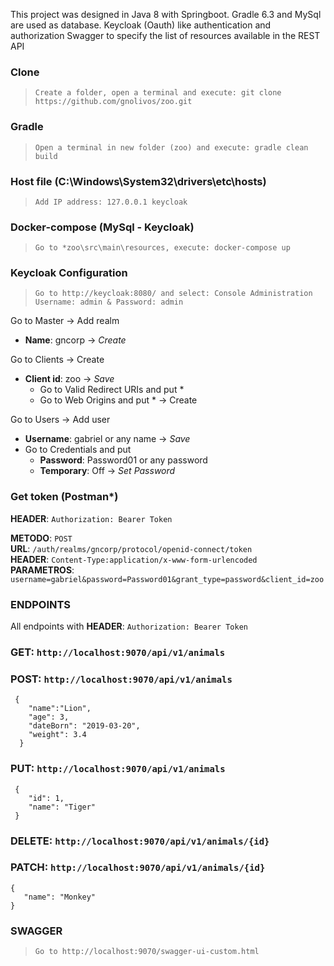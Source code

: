This project was designed in Java 8 with Springboot. 
Gradle 6.3 and MySql are used as database.
Keycloak (Oauth) like authentication and authorization
Swagger to specify the list of resources available in the REST API

### Clone
 > `Create a folder, open a terminal and execute: git clone https://github.com/gnolivos/zoo.git`

### Gradle
 > `Open a terminal in new folder (zoo) and execute: gradle clean build`
 
### Host file (C:\Windows\System32\drivers\etc\hosts)
> `Add IP address: 127.0.0.1 keycloak`

### Docker-compose (MySql - Keycloak)
> `Go to *zoo\src\main\resources, execute: docker-compose up`

### Keycloak Configuration
 > `Go to http://keycloak:8080/ and select: Console Administration`
 > `Username: admin & Password: admin`

Go to Master -> Add realm
 - **Name**: gncorp -> *Create*

Go to Clients -> Create
 - **Client id**: zoo -> *Save*
	- Go to Valid Redirect URIs and put * 
	- Go to Web Origins and put * 
	-> Create
	
Go to Users -> Add user
 - **Username**: gabriel or any name -> *Save*
 - Go to Credentials and put 
 	- **Password**: Password01 or any password
 	- **Temporary**: Off
 	-> *Set Password*
 	
### Get token (Postman*)

**HEADER**:       `Authorization: Bearer Token`

**METODO**:       `POST`   
**URL**:          `/auth/realms/gncorp/protocol/openid-connect/token`   
**HEADER**:       `Content-Type:application/x-www-form-urlencoded`  
**PARAMETROS**:   `username=gabriel&password=Password01&grant_type=password&client_id=zoo`   

### ENDPOINTS

All endpoints with **HEADER**: `Authorization: Bearer Token`

### GET: 	`http://localhost:9070/api/v1/animals`
### POST: 	`http://localhost:9070/api/v1/animals`
     {
	    "name":"Lion",
	    "age": 3,
	    "dateBorn": "2019-03-20",
	    "weight": 3.4
	  }
### PUT: 	`http://localhost:9070/api/v1/animals`
 	 {
		"id": 1,
		"name": "Tiger"
	 }
### DELETE: 	`http://localhost:9070/api/v1/animals/{id}`
### PATCH: 	`http://localhost:9070/api/v1/animals/{id}`
	{
	   "name": "Monkey"
	}

### SWAGGER
 > `Go to http://localhost:9070/swagger-ui-custom.html`